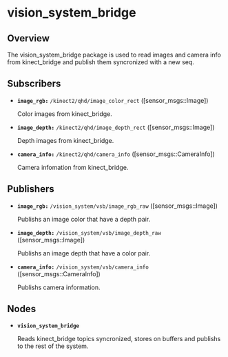 # vision_system_bridge
## Overview
The vision_system_bridge package is used to read images and camera info from kinect_bridge and publish them syncronized with a new seq. 
## Subscribers
* **`image_rgb:`** `/kinect2/qhd/image_color_rect` ([sensor_msgs::Image])

    Color images from kinect_bridge.
    
* **`image_depth:`** `/kinect2/qhd/image_depth_rect` ([sensor_msgs::Image])

    Depth images from kinect_bridge.

* **`camera_info:`** `/kinect2/qhd/camera_info` ([sensor_msgs::CameraInfo])
    
    Camera infomation from kinect_bridge.

## Publishers
* **`image_rgb:`** `/vision_system/vsb/image_rgb_raw` ([sensor_msgs::Image])

    Publishs an image color that have a depth pair.
    
* **`image_depth:`** `/vision_system/vsb/image_depth_raw` ([sensor_msgs::Image])

    Publishs an image depth that have a color pair.

* **`camera_info:`** `/vision_system/vsb/camera_info` ([sensor_msgs::CameraInfo])

    Publishs camera information.

## Nodes
* **`vision_system_bridge`**

    Reads kinect_bridge topics syncronized, stores on buffers and publishs to the rest of the system.
